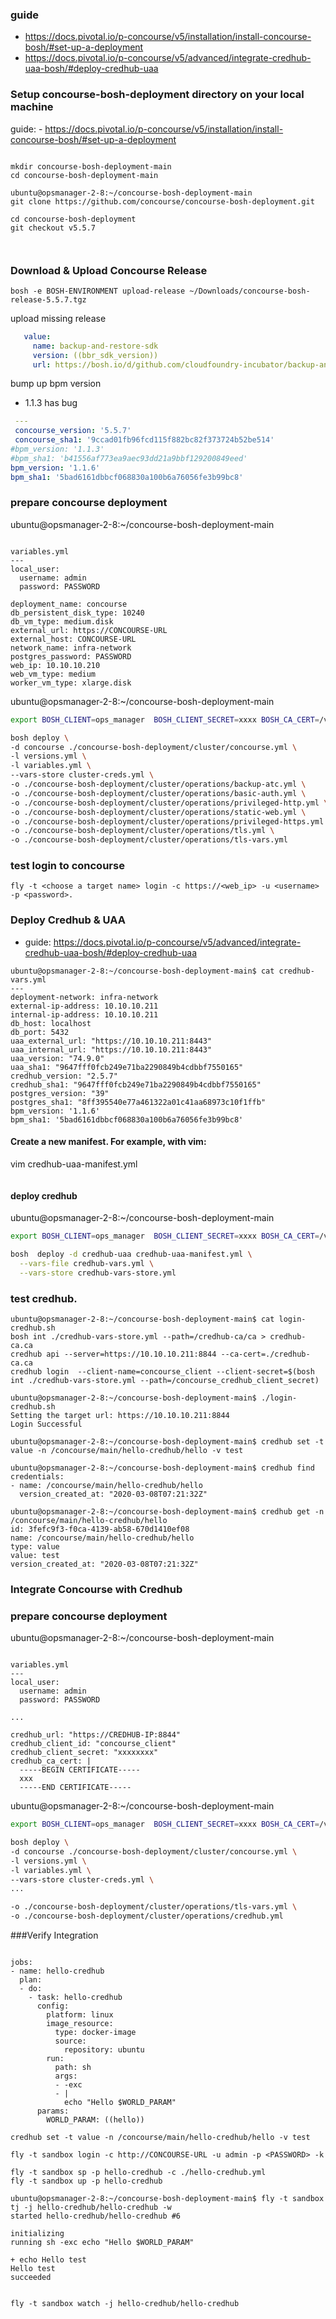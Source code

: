 
### guide
- https://docs.pivotal.io/p-concourse/v5/installation/install-concourse-bosh/#set-up-a-deployment
- https://docs.pivotal.io/p-concourse/v5/advanced/integrate-credhub-uaa-bosh/#deploy-credhub-uaa


### Setup concourse-bosh-deployment directory on your local machine
guide: - https://docs.pivotal.io/p-concourse/v5/installation/install-concourse-bosh/#set-up-a-deployment

```

mkdir concourse-bosh-deployment-main
cd concourse-bosh-deployment-main

ubuntu@opsmanager-2-8:~/concourse-bosh-deployment-main
git clone https://github.com/concourse/concourse-bosh-deployment.git

cd concourse-bosh-deployment
git checkout v5.5.7



```

### Download & Upload Concourse Release

```
bosh -e BOSH-ENVIRONMENT upload-release ~/Downloads/concourse-bosh-release-5.5.7.tgz
```

upload missing release
```cluster/operations/backup-atc.yml
   value:
     name: backup-and-restore-sdk
     version: ((bbr_sdk_version))
     url: https://bosh.io/d/github.com/cloudfoundry-incubator/backup-and-restore-sdk-release?v=((bbr_sdk_version))
```
bump up bpm version
- 1.1.3 has bug
```versions.yml
 ---
 concourse_version: '5.5.7'
 concourse_sha1: '9ccad01fb96fcd115f882bc82f373724b52be514'
#bpm_version: '1.1.3'
#bpm_sha1: 'b41556af773ea9aec93dd21a9bbf129200849eed'
bpm_version: '1.1.6'
bpm_sha1: '5bad6161dbbcf068830a100b6a76056fe3b99bc8'
```

### prepare concourse deployment
ubuntu@opsmanager-2-8:~/concourse-bosh-deployment-main
```

variables.yml
---
local_user:
  username: admin
  password: PASSWORD

deployment_name: concourse
db_persistent_disk_type: 10240
db_vm_type: medium.disk
external_url: https://CONCOURSE-URL
external_host: CONCOURSE-URL
network_name: infra-network
postgres_password: PASSWORD
web_ip: 10.10.10.210
web_vm_type: medium
worker_vm_type: xlarge.disk

```

ubuntu@opsmanager-2-8:~/concourse-bosh-deployment-main

``` deploy-concourse.sh
export BOSH_CLIENT=ops_manager  BOSH_CLIENT_SECRET=xxxx BOSH_CA_CERT=/var/tempest/workspaces/default/root_ca_certificate BOSH_ENVIRONMENT=10.10.10.21

bosh deploy \
-d concourse ./concourse-bosh-deployment/cluster/concourse.yml \
-l versions.yml \
-l variables.yml \
--vars-store cluster-creds.yml \
-o ./concourse-bosh-deployment/cluster/operations/backup-atc.yml \
-o ./concourse-bosh-deployment/cluster/operations/basic-auth.yml \
-o ./concourse-bosh-deployment/cluster/operations/privileged-http.yml \
-o ./concourse-bosh-deployment/cluster/operations/static-web.yml \
-o ./concourse-bosh-deployment/cluster/operations/privileged-https.yml \
-o ./concourse-bosh-deployment/cluster/operations/tls.yml \
-o ./concourse-bosh-deployment/cluster/operations/tls-vars.yml 
```

### test login to concourse
```
fly -t <choose a target name> login -c https://<web_ip> -u <username> -p <password>.
```



### Deploy Credhub & UAA
- guide: https://docs.pivotal.io/p-concourse/v5/advanced/integrate-credhub-uaa-bosh/#deploy-credhub-uaa


```
ubuntu@opsmanager-2-8:~/concourse-bosh-deployment-main$ cat credhub-vars.yml
---
deployment-network: infra-network
external-ip-address: 10.10.10.211
internal-ip-address: 10.10.10.211
db_host: localhost
db_port: 5432
uaa_external_url: "https://10.10.10.211:8443"
uaa_internal_url: "https://10.10.10.211:8443"
uaa_version: "74.9.0"
uaa_sha1: "9647fff0fcb249e71ba2290849b4cdbbf7550165"
credhub_version: "2.5.7"
credhub_sha1: "9647fff0fcb249e71ba2290849b4cdbbf7550165"
postgres_version: "39"
postgres_sha1: "8ff395540e77a461322a01c41aa68973c10f1ffb"
bpm_version: '1.1.6'
bpm_sha1: '5bad6161dbbcf068830a100b6a76056fe3b99bc8'
```

#### Create a new manifest. For example, with vim:
vim credhub-uaa-manifest.yml
```

```

#### deploy credhub

ubuntu@opsmanager-2-8:~/concourse-bosh-deployment-main

``` deploy-credhub.sh
export BOSH_CLIENT=ops_manager  BOSH_CLIENT_SECRET=xxxx BOSH_CA_CERT=/var/tempest/workspaces/default/root_ca_certificate BOSH_ENVIRONMENT=10.10.10.21

bosh  deploy -d credhub-uaa credhub-uaa-manifest.yml \
  --vars-file credhub-vars.yml \
  --vars-store credhub-vars-store.yml
```


### test credhub.
```
ubuntu@opsmanager-2-8:~/concourse-bosh-deployment-main$ cat login-credhub.sh
bosh int ./credhub-vars-store.yml --path=/credhub-ca/ca > credhub-ca.ca
credhub api --server=https://10.10.10.211:8844 --ca-cert=./credhub-ca.ca
credhub login  --client-name=concourse_client --client-secret=$(bosh int ./credhub-vars-store.yml --path=/concourse_credhub_client_secret)
```

```
ubuntu@opsmanager-2-8:~/concourse-bosh-deployment-main$ ./login-credhub.sh
Setting the target url: https://10.10.10.211:8844
Login Successful

ubuntu@opsmanager-2-8:~/concourse-bosh-deployment-main$ credhub set -t value -n /concourse/main/hello-credhub/hello -v test

ubuntu@opsmanager-2-8:~/concourse-bosh-deployment-main$ credhub find
credentials:
- name: /concourse/main/hello-credhub/hello
  version_created_at: "2020-03-08T07:21:32Z"

ubuntu@opsmanager-2-8:~/concourse-bosh-deployment-main$ credhub get -n /concourse/main/hello-credhub/hello
id: 3fefc9f3-f0ca-4139-ab58-670d1410ef08
name: /concourse/main/hello-credhub/hello
type: value
value: test
version_created_at: "2020-03-08T07:21:32Z"
```


### Integrate Concourse with Credhub



### prepare concourse deployment
ubuntu@opsmanager-2-8:~/concourse-bosh-deployment-main
```

variables.yml
---
local_user:
  username: admin
  password: PASSWORD

...

credhub_url: "https://CREDHUB-IP:8844"
credhub_client_id: "concourse_client"
credhub_client_secret: "xxxxxxxx"
credhub_ca_cert: |
  -----BEGIN CERTIFICATE-----
  xxx
  -----END CERTIFICATE----- 
```

ubuntu@opsmanager-2-8:~/concourse-bosh-deployment-main

``` deploy-concourse.sh
export BOSH_CLIENT=ops_manager  BOSH_CLIENT_SECRET=xxxx BOSH_CA_CERT=/var/tempest/workspaces/default/root_ca_certificate BOSH_ENVIRONMENT=10.10.10.21

bosh deploy \
-d concourse ./concourse-bosh-deployment/cluster/concourse.yml \
-l versions.yml \
-l variables.yml \
--vars-store cluster-creds.yml \
...

-o ./concourse-bosh-deployment/cluster/operations/tls-vars.yml \
-o ./concourse-bosh-deployment/cluster/operations/credhub.yml

```


###Verify Integration
``` ubuntu@opsmanager-2-8:~/concourse-bosh-deployment-main$ cat hello-credhub.yml

jobs:
- name: hello-credhub
  plan:
  - do:
    - task: hello-credhub
      config:
        platform: linux
        image_resource:
          type: docker-image
          source:
            repository: ubuntu
        run:
          path: sh
          args:
          - -exc
          - |
            echo "Hello $WORLD_PARAM"
      params:
        WORLD_PARAM: ((hello))
```

```
credhub set -t value -n /concourse/main/hello-credhub/hello -v test

fly -t sandbox login -c http://CONCOURSE-URL -u admin -p <PASSWORD> -k

fly -t sandbox sp -p hello-credhub -c ./hello-credhub.yml
fly -t sandbox up -p hello-credhub

ubuntu@opsmanager-2-8:~/concourse-bosh-deployment-main$ fly -t sandbox tj -j hello-credhub/hello-credhub -w
started hello-credhub/hello-credhub #6

initializing
running sh -exc echo "Hello $WORLD_PARAM"

+ echo Hello test
Hello test
succeeded


fly -t sandbox watch -j hello-credhub/hello-credhub
```



